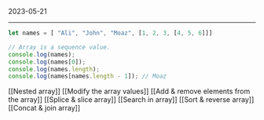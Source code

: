 2023-05-21

-----

```js
let names = [ "Ali", "John", "Moaz", [1, 2, 3, [4, 5, 6]]]

// Array is a sequence value.
console.log(names);
console.log(names[0]);
console.log(names.length);
console.log(names[names.length - 1]); // Moaz
```

[[Nested array]]
[[Modify the array values]]
[[Add & remove elements from the array]]
[[Splice & slice array]]
[[Search in array]]
[[Sort & reverse array]]
[[Concat & join array]]